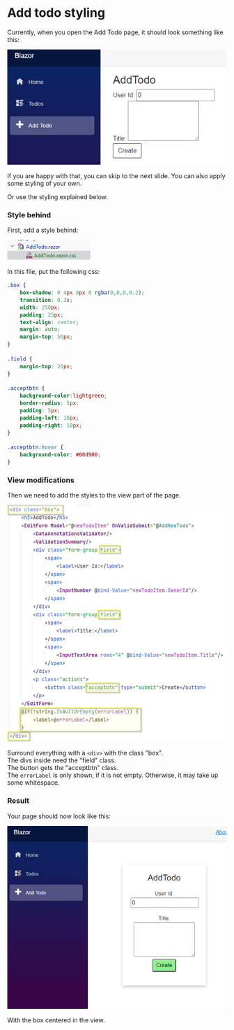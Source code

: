 # Add todo styling

Currently, when you open the Add Todo page, it should look something like this:

![img.png](Resources/CurrentAddTodo.png)

If you are happy with that, you can skip to the next slide. You can also apply some styling of your own.

Or use the styling explained below.


### Style behind
First, add a style behind:

![img](Resources/AddTodoStyleBehind.png)

In this file, put the following css:

```css
.box {
    box-shadow: 0 4px 8px 0 rgba(0,0,0,0.2);
    transition: 0.3s;
    width: 250px;
    padding: 25px;
    text-align: center;
    margin: auto;
    margin-top: 50px;
}

.field {
    margin-top: 20px;
}

.acceptbtn {
    background-color:lightgreen;
    border-radius: 5px;
    padding: 5px;
    padding-left: 10px;
    padding-right: 10px;
}

.acceptbtn:hover {
    background-color: #00d900;
}
```

### View modifications
Then we need to add the styles to the view part of the page.

![](Resources\AddTodoCss.png)

Surround everything with a `<div>` with the class "box".\
The divs inside need the "field" class.\
The button gets the "acceptbtn" class.\
The `errorLabel` is only shown, if it is not empty. Otherwise, it may take up some whitespace.

### Result

Your page should now look like this:

![](Resources\AddTodoResult.png)

With the box centered in the view.
